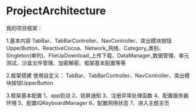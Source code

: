 # ProjectArchitecture

我的项目框架：

1.基本内容
    TabBar、TabBarController、NavController、突出模块按钮UpperButton、ReactiveCocoa、Network_网络、Category_类别、Singleton(单列)、FlieUpDownload_上传下载、DataManager_数据管理、单元测试、沙盒文件管理、加密解密、框架基本配置等等


2.框架搭建
    使用自定义： TabBar、TabBarController、NavController、突出模块按钮UpperButton


3.框架基本配置
    1、app启动
    2、锁屏通知
    3、注册异常处理函数
    4、配置服务器环境
    5、配置IQKeyboardManager
    6、配置网络状态
    7、进入主题主页
